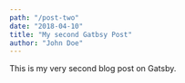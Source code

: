 ```yaml
---
path: "/post-two"
date: "2018-04-10"
title: "My second Gatbsy Post"
author: "John Doe"
---
```


This is my very second blog post on Gatsby.
